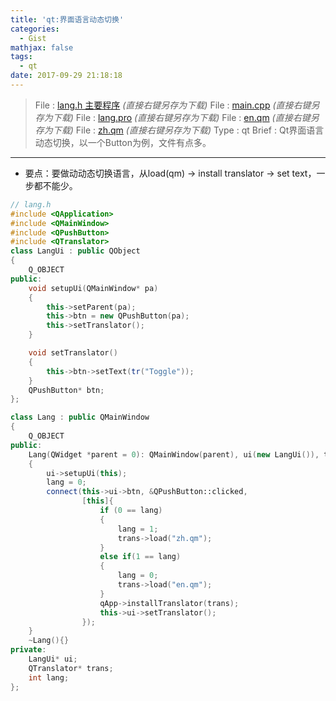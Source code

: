 ```yaml
---
title: 'qt:界面语言动态切换'
categories:
  - Gist
mathjax: false
tags:
  - qt
date: 2017-09-29 21:18:18
---
```


> File : [lang.h 主要程序](lang.h) *(直接右键另存为下载)*
> File : [main.cpp](main.cpp) *(直接右键另存为下载)*
> File : [lang.pro](lang.pro) *(直接右键另存为下载)*
> File : [en.qm](en.qm) *(直接右键另存为下载)*
> File : [zh.qm](zh.qm) *(直接右键另存为下载)*
> Type : qt
> Brief : Qt界面语言动态切换，以一个Button为例，文件有点多。

<!-- more -->

---

 - 要点：要做动动态切换语言，从load(qm) -> install translator -> set text，一步都不能少。

```cpp
// lang.h
#include <QApplication>
#include <QMainWindow>
#include <QPushButton>
#include <QTranslator>
class LangUi : public QObject
{
    Q_OBJECT
public:
    void setupUi(QMainWindow* pa)
    {
        this->setParent(pa);
        this->btn = new QPushButton(pa);
        this->setTranslator();
    }

    void setTranslator()
    {
        this->btn->setText(tr("Toggle"));
    }
    QPushButton* btn;
};

class Lang : public QMainWindow
{
    Q_OBJECT
public:
    Lang(QWidget *parent = 0): QMainWindow(parent), ui(new LangUi()), trans(new QTranslator())
    {
        ui->setupUi(this);
        lang = 0;
        connect(this->ui->btn, &QPushButton::clicked, 
                [this]{
                    if (0 == lang)
                    {
                        lang = 1;
                        trans->load("zh.qm");
                    }
                    else if(1 == lang)
                    {
                        lang = 0;
                        trans->load("en.qm");
                    }
                    qApp->installTranslator(trans);
                    this->ui->setTranslator();
                });
    }
    ~Lang(){}
private:
    LangUi* ui;
    QTranslator* trans;
    int lang;
};



```
